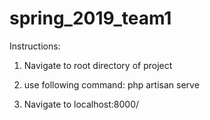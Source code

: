 # spring_2019_team1


Instructions:

1. Navigate to root directory of project

2. use following command:
    php artisan serve
    
3. Navigate to localhost:8000/
    
